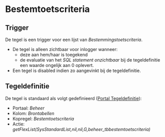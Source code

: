 # Bestemtoetscriteria

## Trigger

De tegel is een trigger voor een lijst van *Bestemmingstoetscriteria*.

* De tegel is alleen zichtbaar voor inlogger wanneer:
  * deze aan hem/haar is toegekend
  * de evaluatie van het *SQL statement onzichtbaar* bij de tegeldefinitie een waarde ongelijk aan 0 oplevert.
* Een tegel is disabled indien zo aangevinkt bij de tegeldefinitie.

## Tegeldefinitie

De tegel is standaard als volgt gedefinieerd ([Portal Tegeldefinitie](/instellen_inrichten/portaldefinitie/portal_tegel.md)):

* Portaal: *Beheer*
* Kolom: *Brontabellen*
* Kopregel: *Bestemtoetscriteria*
* Actie: *getFlexList(SysStandardList,nil,nil,G,beheer_tbbestemtoetscriteria)*
